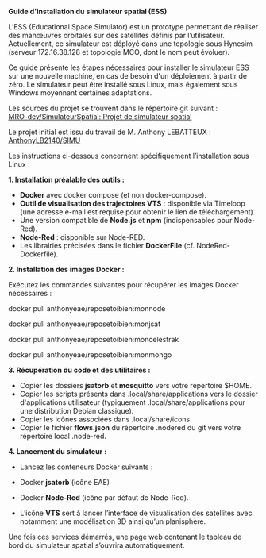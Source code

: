 ﻿**Guide d'installation du simulateur spatial (ESS)**

L’ESS (Educational Space Simulator) est un prototype permettant de réaliser des manœuvres orbitales sur des satellites définis par l’utilisateur. Actuellement, ce simulateur est déployé dans une topologie sous Hynesim (serveur 172.16.38.128 et topologie MCO, dont le nom peut évoluer).

Ce guide présente les étapes nécessaires pour installer le simulateur ESS sur une nouvelle machine, en cas de besoin d'un déploiement à partir de zéro. Le simulateur peut être installé sous Linux, mais également sous Windows moyennant certaines adaptations.

Les sources du projet se trouvent dans le répertoire git suivant :\
[MRO-dev/SimulateurSpatial: Projet de simulateur spatial](https://github.com/MRO-dev/SimulateurSpatial)

Le projet initial est issu du travail de M. Anthony LEBATTEUX :\
[AnthonyLB2140/SIMU](https://github.com/AnthonyLB2140/SIMU/tree/master)

Les instructions ci-dessous concernent spécifiquement l’installation sous Linux :

**1. Installation préalable des outils :**

- **Docker** avec docker compose (et non docker-compose).
- **Outil de visualisation des trajectoires VTS** : disponible via Timeloop (une adresse e-mail est requise pour obtenir le lien de téléchargement).
- Une version compatible de **Node.js** et **npm** (indispensables pour Node-Red).
- **Node-Red** : disponible sur Node-RED.
- Les librairies précisées dans le fichier **DockerFile** (cf. NodeRed-Dockerfile).

**2. Installation des images Docker :**

Exécutez les commandes suivantes pour récupérer les images Docker nécessaires :

docker pull anthonyeae/reposetoibien:monnode

docker pull anthonyeae/reposetoibien:monjsat

docker pull anthonyeae/reposetoibien:moncelestrak

docker pull anthonyeae/reposetoibien:monmongo

**3. Récupération du code et des utilitaires :**

- Copier les dossiers **jsatorb** et **mosquitto** vers votre répertoire $HOME.
- Copier les scripts présents dans .local/share/applications vers le dossier d'applications utilisateur (typiquement .local/share/applications pour une distribution Debian classique).
- Copier les icônes associées dans .local/share/icons.
- Copier le fichier **flows.json** du répertoire .nodered du git vers votre répertoire local .node-red.

**4. Lancement du simulateur :**

- Lancez les conteneurs Docker suivants :

- Docker **jsatorb** (icône EAE) 

- Docker **Node-Red** (icône par défaut de Node-Red). 


- L’icône **VTS** sert à lancer l’interface de visualisation des satellites avec notamment une modélisation 3D ainsi qu’un planisphère. 

Une fois ces services démarrés, une page web contenant le tableau de bord du simulateur spatial s’ouvrira automatiquement.

